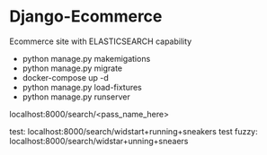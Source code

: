 # Django-Ecommerce

Ecommerce site with ELASTICSEARCH capability

- python manage.py makemigations
- python manage.py migrate
- docker-compose up -d
- python manage.py load-fixtures
- python manage.py runserver

localhost:8000/search/<pass_name_here>

test:        localhost:8000/search/widstart+running+sneakers
test fuzzy:  localhost:8000/search/widstar+unning+sneaers

